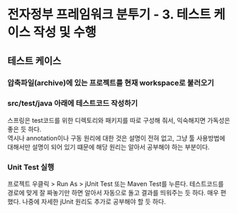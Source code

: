 # 전자정부 프레임워크 분투기 - 3. 테스트 케이스 작성 및 수행
## 테스트 케이스
### 압축파일(archive)에 있는 프로젝트를 현재 workspace로 불러오기

### src/test/java 아래에 테스트코드 작성하기
스프링은 test코드를 위한 디렉토리와 패키지를 따로 구성해 줘서, 익숙해지면 가독성은 좋은 듯 하다.  
역시나 annotation이나 구동 원리에 대한 것은 설명이 전혀 없고, 그냥 툴 사용방법에 대해서만 설명이 되어 있기 떄문에 해당 원리는 알아서 공부해야 하는 부분이다.

### Unit Test 실행
프로젝트 우클릭 > Run As > jUnit Test 또는 Maven Test를 누른다. 테스트코드를 경로에 맞게 잘 짜놓기만 하면 알아서 자동으로 돌고 결과를 띄워주는 듯 하다. 매우 편했다. 나중에 자세한 jUnit 원리도 추가로 공부해야 할 듯 하다.